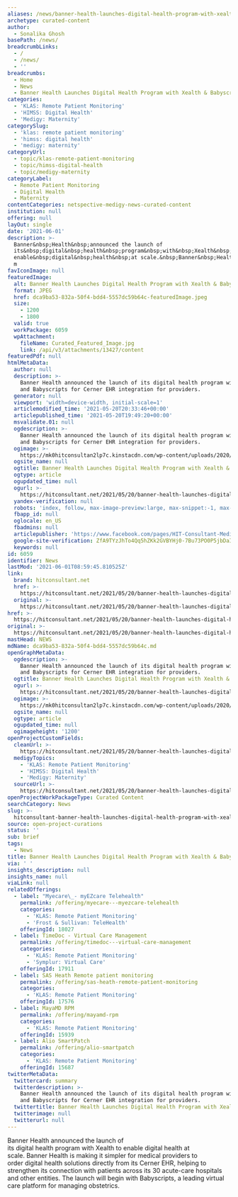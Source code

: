 ```yaml
---
aliases: /news/banner-health-launches-digital-health-program-with-xealth-babyscripts
archetype: curated-content
author:
  - Sonalika Ghosh
basePath: /news/
breadcrumbLinks:
  - /
  - /news/
  - ''
breadcrumbs:
  - Home
  - News
  - Banner Health Launches Digital Health Program with Xealth & Babyscripts
categories:
  - 'KLAS: Remote Patient Monitoring'
  - 'HIMSS: Digital Health'
  - 'Medigy: Maternity'
categorySlug:
  - 'klas: remote patient monitoring'
  - 'himss: digital health'
  - 'medigy: maternity'
categoryUrl:
  - topic/klas-remote-patient-monitoring
  - topic/himss-digital-health
  - topic/medigy-maternity
categoryLabel:
  - Remote Patient Monitoring
  - Digital Health
  - Maternity
contentCategories: netspective-medigy-news-curated-content
institution: null
offering: null
layOut: single
date: '2021-06-01'
description: >-
  Banner&nbsp;Health&nbsp;announced the launch of
  its&nbsp;digital&nbsp;health&nbsp;program&nbsp;with&nbsp;Xealth&nbsp;to
  enable&nbsp;digital&nbsp;health&nbsp;at scale.&nbsp;Banner&nbsp;Health&nbsp;is
  m
favIconImage: null
featuredImage:
  alt: Banner Health Launches Digital Health Program with Xealth & Babyscripts
  format: JPEG
  href: dca9ba53-832a-50f4-bdd4-5557dc59b64c-featuredImage.jpeg
  size:
    - 1200
    - 1800
  valid: true
  workPackage: 6059
  wpAttachment:
    fileName: Curated_Featured_Image.jpg
    link: /api/v3/attachments/13427/content
featuredPdf: null
htmlMetaData:
  author: null
  description: >-
    Banner Health announced the launch of its digital health program with Xealth
    and Babyscripts for Cerner EHR integration for providers.
  generator: null
  viewport: 'width=device-width, initial-scale=1'
  articlemodified_time: '2021-05-20T20:33:46+00:00'
  articlepublished_time: '2021-05-20T19:49:20+00:00'
  msvalidate.01: null
  ogdescription: >-
    Banner Health announced the launch of its digital health program with Xealth
    and Babyscripts for Cerner EHR integration for providers.
  ogimage: >-
    https://mk0hitconsultan2lp7c.kinstacdn.com/wp-content/uploads/2020/07/Banner-Health-to-Implement-Cerner-Revenue-Cycle-Management-Across-Network.jpg
  ogsite_name: null
  ogtitle: Banner Health Launches Digital Health Program with Xealth & Babyscripts
  ogtype: article
  ogupdated_time: null
  ogurl: >-
    https://hitconsultant.net/2021/05/20/banner-health-launches-digital-health-program/
  yandex-verification: null
  robots: 'index, follow, max-image-preview:large, max-snippet:-1, max-video-preview:-1'
  fbapp_id: null
  oglocale: en_US
  fbadmins: null
  articlepublisher: 'https://www.facebook.com/pages/HIT-Consultant-Media/302199219847409'
  google-site-verification: ZfA9TYzJhTo4Qq5hZKk2GVBYHj0-7Bu73PO0P5jbDaI
  keywords: null
id: 6059
identifier: News
lastMod: '2021-06-01T08:59:45.810525Z'
link:
  brand: hitconsultant.net
  href: >-
    https://hitconsultant.net/2021/05/20/banner-health-launches-digital-health-program/#.YK85QvkzbIU
  original: >-
    https://hitconsultant.net/2021/05/20/banner-health-launches-digital-health-program/#.YK85QvkzbIU
href: >-
  https://hitconsultant.net/2021/05/20/banner-health-launches-digital-health-program/#.YK85QvkzbIU
original: >-
  https://hitconsultant.net/2021/05/20/banner-health-launches-digital-health-program/#.YK85QvkzbIU
mastHead: NEWS
mdName: dca9ba53-832a-50f4-bdd4-5557dc59b64c.md
openGraphMetaData:
  ogdescription: >-
    Banner Health announced the launch of its digital health program with Xealth
    and Babyscripts for Cerner EHR integration for providers.
  ogtitle: Banner Health Launches Digital Health Program with Xealth & Babyscripts
  ogurl: >-
    https://hitconsultant.net/2021/05/20/banner-health-launches-digital-health-program/
  ogimage: >-
    https://mk0hitconsultan2lp7c.kinstacdn.com/wp-content/uploads/2020/07/Banner-Health-to-Implement-Cerner-Revenue-Cycle-Management-Across-Network.jpg
  ogsite_name: null
  ogtype: article
  ogupdated_time: null
  ogimageheight: '1200'
openProjectCustomFields:
  cleanUrl: >-
    https://hitconsultant.net/2021/05/20/banner-health-launches-digital-health-program/#.YK85QvkzbIU
  medigyTopics:
    - 'KLAS: Remote Patient Monitoring'
    - 'HIMSS: Digital Health'
    - 'Medigy: Maternity'
  sourceUrl: >-
    https://hitconsultant.net/2021/05/20/banner-health-launches-digital-health-program/#.YK85QvkzbIU
openProjectWorkPackageType: Curated Content
searchCategory: News
slug: >-
  hitconsultant-banner-health-launches-digital-health-program-with-xealth-babyscripts
source: open-project-curations
status: ''
sub: brief
tags:
  - News
title: Banner Health Launches Digital Health Program with Xealth & Babyscripts
via: ' '
insights_description: null
insights_name: null
viaLink: null
relatedOfferings:
  - label: "Myecare\_- myEZcare Telehealth"
    permalink: /offering/myecare---myezcare-telehealth
    categories:
      - 'KLAS: Remote Patient Monitoring'
      - 'Frost & Sullivan: TeleHealth'
    offeringId: 18027
  - label: TimeDoc - Virtual Care Management
    permalink: /offering/timedoc---virtual-care-management
    categories:
      - 'KLAS: Remote Patient Monitoring'
      - 'Symplur: Virtual Care'
    offeringId: 17911
  - label: SAS Heath Remote patient monitoring
    permalink: /offering/sas-heath-remote-patient-monitoring
    categories:
      - 'KLAS: Remote Patient Monitoring'
    offeringId: 17576
  - label: MayaMD RPM
    permalink: /offering/mayamd-rpm
    categories:
      - 'KLAS: Remote Patient Monitoring'
    offeringId: 15939
  - label: Alio SmartPatch
    permalink: /offering/alio-smartpatch
    categories:
      - 'KLAS: Remote Patient Monitoring'
    offeringId: 15687
twitterMetaData:
  twittercard: summary
  twitterdescription: >-
    Banner Health announced the launch of its digital health program with Xealth
    and Babyscripts for Cerner EHR integration for providers.
  twittertitle: Banner Health Launches Digital Health Program with Xealth & Babyscripts
  twitterimage: null
  twitterurl: null
---
```

<p>Banner&nbsp;Health&nbsp;announced the launch of its&nbsp;digital&nbsp;health&nbsp;program&nbsp;with&nbsp;Xealth&nbsp;to enable&nbsp;digital&nbsp;health&nbsp;at scale.&nbsp;Banner&nbsp;Health&nbsp;is making it simpler for medical providers to order&nbsp;digital&nbsp;health&nbsp;solutions directly from its Cerner EHR, helping to strengthen its connection with patients across its 30 acute-care hospitals and other entities. The launch will begin with&nbsp;Babyscripts, a leading virtual care platform for managing obstetrics.</p>